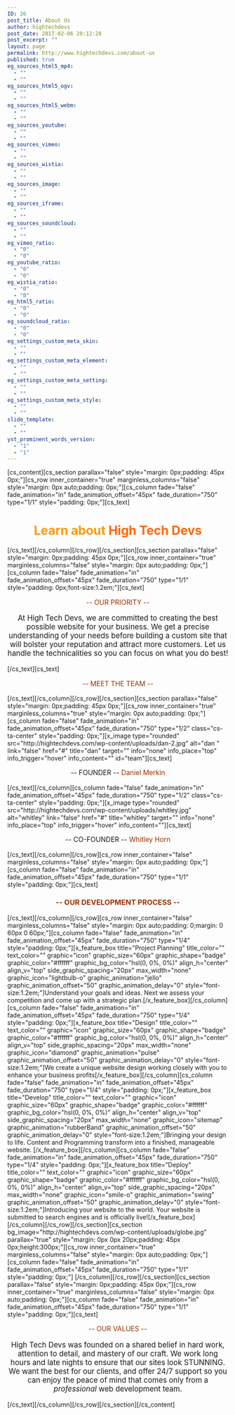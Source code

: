 ```yaml
---
ID: 26
post_title: About Us
author: hightechdevs
post_date: 2017-02-06 20:12:28
post_excerpt: ""
layout: page
permalink: http://www.hightechdevs.com/about-us
published: true
eg_sources_html5_mp4:
  - ""
  - ""
eg_sources_html5_ogv:
  - ""
  - ""
eg_sources_html5_webm:
  - ""
  - ""
eg_sources_youtube:
  - ""
  - ""
eg_sources_vimeo:
  - ""
  - ""
eg_sources_wistia:
  - ""
  - ""
eg_sources_image:
  - ""
  - ""
eg_sources_iframe:
  - ""
  - ""
eg_sources_soundcloud:
  - ""
  - ""
eg_vimeo_ratio:
  - "0"
  - "0"
eg_youtube_ratio:
  - "0"
  - "0"
eg_wistia_ratio:
  - "0"
  - "0"
eg_html5_ratio:
  - "0"
  - "0"
eg_soundcloud_ratio:
  - "0"
  - "0"
eg_settings_custom_meta_skin:
  - ""
  - ""
eg_settings_custom_meta_element:
  - ""
  - ""
eg_settings_custom_meta_setting:
  - ""
  - ""
eg_settings_custom_meta_style:
  - ""
  - ""
slide_template:
  - ""
  - ""
yst_prominent_words_version:
  - "1"
  - "1"
---
```

[cs_content][cs_section parallax="false" style="margin: 0px;padding: 45px 0px;"][cs_row inner_container="true" marginless_columns="false" style="margin: 0px auto;padding: 0px;"][cs_column fade="false" fade_animation="in" fade_animation_offset="45px" fade_duration="750" type="1/1" style="padding: 0px;"][cs_text]
<h1 style="text-align: center;"><span style="color: #ff6600;"><span style="color: #ff9900;">Learn about</span> High Tech Devs</span></h1>
[/cs_text][/cs_column][/cs_row][/cs_section][cs_section parallax="false" style="margin: 0px;padding: 45px 0px;"][cs_row inner_container="true" marginless_columns="false" style="margin: 0px auto;padding: 0px;"][cs_column fade="false" fade_animation="in" fade_animation_offset="45px" fade_duration="750" type="1/1" style="padding: 0px;font-size:1.2em;"][cs_text]
<p style="text-align: center; font-size: 1.1em; color: #993300;">-- OUR PRIORITY --</p>
<p style="text-align: center; font-size: 1.2em;">At High Tech Devs, we are committed to creating the best possible website for your business. We get a precise understanding of your needs before building a custom site that will bolster your reputation and attract more customers. Let us handle the technicalities so you can focus on what you do best!</p>
[/cs_text][cs_text]
<p style="text-align: center; font-size: 1.1em; color: #993300;">-- MEET THE TEAM --</p>
[/cs_text][/cs_column][/cs_row][/cs_section][cs_section parallax="false" style="margin: 0px;padding: 45px 0px;"][cs_row inner_container="true" marginless_columns="true" style="margin: 0px auto;padding: 0px;"][cs_column fade="false" fade_animation="in" fade_animation_offset="45px" fade_duration="750" type="1/2" class="cs-ta-center" style="padding: 0px;"][x_image type="rounded" src="http://hightechdevs.com/wp-content/uploads/dan-2.jpg" alt="dan " link="false" href="#" title="dan" target="" info="none" info_place="top" info_trigger="hover" info_content="" id="team"][cs_text]
<p style="text-align: center; font-size: 1.1em;">-- FOUNDER --
<span style="color: #993300;">Daniel Merkin</span></p>
[/cs_text][/cs_column][cs_column fade="false" fade_animation="in" fade_animation_offset="45px" fade_duration="750" type="1/2" class="cs-ta-center" style="padding: 0px;"][x_image type="rounded" src="http://hightechdevs.com/wp-content/uploads/whitley.jpg" alt="whitley" link="false" href="#" title="whitley" target="" info="none" info_place="top" info_trigger="hover" info_content=""][cs_text]
<p style="text-align: center; font-size: 1.1em;">-- CO-FOUNDER --
<span style="color: #993300;">Whitley Horn</span></p>
[/cs_text][/cs_column][/cs_row][cs_row inner_container="false" marginless_columns="false" style="margin: 0px auto;padding: 0px;"][cs_column fade="false" fade_animation="in" fade_animation_offset="45px" fade_duration="750" type="1/1" style="padding: 0px;"][cs_text]
<h3 style="text-align: center;"><span style="color: #993300;">-- OUR DEVELOPMENT PROCESS --</span></h3>
[/cs_text][/cs_column][/cs_row][cs_row inner_container="false" marginless_columns="false" style="margin: 0px auto;padding: 0;margin: 0 60px 0 60px;"][cs_column fade="false" fade_animation="in" fade_animation_offset="45px" fade_duration="750" type="1/4" style="padding: 0px;"][x_feature_box title="Project Planning" title_color="" text_color="" graphic="icon" graphic_size="60px" graphic_shape="badge" graphic_color="#ffffff" graphic_bg_color="hsl(0, 0%, 0%)" align_h="center" align_v="top" side_graphic_spacing="20px" max_width="none" graphic_icon="lightbulb-o" graphic_animation="jello" graphic_animation_offset="50" graphic_animation_delay="0" style="font-size:1.2em;"]Understand your goals and ideas. Next we assess your competition and come up with a strategic plan.[/x_feature_box][/cs_column][cs_column fade="false" fade_animation="in" fade_animation_offset="45px" fade_duration="750" type="1/4" style="padding: 0px;"][x_feature_box title="Design" title_color="" text_color="" graphic="icon" graphic_size="60px" graphic_shape="badge" graphic_color="#ffffff" graphic_bg_color="hsl(0, 0%, 0%)" align_h="center" align_v="top" side_graphic_spacing="20px" max_width="none" graphic_icon="diamond" graphic_animation="pulse" graphic_animation_offset="50" graphic_animation_delay="0" style="font-size:1.2em;"]We create a unique website design working closely with you to enhance your business profits[/x_feature_box][/cs_column][cs_column fade="false" fade_animation="in" fade_animation_offset="45px" fade_duration="750" type="1/4" style="padding: 0px;"][x_feature_box title="Develop" title_color="" text_color="" graphic="icon" graphic_size="60px" graphic_shape="badge" graphic_color="#ffffff" graphic_bg_color="hsl(0, 0%, 0%)" align_h="center" align_v="top" side_graphic_spacing="20px" max_width="none" graphic_icon="sitemap" graphic_animation="rubberBand" graphic_animation_offset="50" graphic_animation_delay="0" style="font-size:1.2em;"]Bringing your design to life. Content and Programming transform into a finished, manageable website. [/x_feature_box][/cs_column][cs_column fade="false" fade_animation="in" fade_animation_offset="45px" fade_duration="750" type="1/4" style="padding: 0px;"][x_feature_box title="Deploy" title_color="" text_color="" graphic="icon" graphic_size="60px" graphic_shape="badge" graphic_color="#ffffff" graphic_bg_color="hsl(0, 0%, 0%)" align_h="center" align_v="top" side_graphic_spacing="20px" max_width="none" graphic_icon="smile-o" graphic_animation="swing" graphic_animation_offset="50" graphic_animation_delay="0" style="font-size:1.2em;"]Introducing your website to the world. Your website is submitted to search engines and is officially live![/x_feature_box][/cs_column][/cs_row][/cs_section][cs_section bg_image="http://hightechdevs.com/wp-content/uploads/globe.jpg" parallax="true" style="margin: 0px 0px 20px;padding: 45px 0px;height:300px;"][cs_row inner_container="true" marginless_columns="false" style="margin: 0px auto;padding: 0px;"][cs_column fade="false" fade_animation="in" fade_animation_offset="45px" fade_duration="750" type="1/1" style="padding: 0px;"] [/cs_column][/cs_row][/cs_section][cs_section parallax="false" style="margin: 0px;padding: 45px 0px;"][cs_row inner_container="true" marginless_columns="false" style="margin: 0px auto;padding: 0px;"][cs_column fade="false" fade_animation="in" fade_animation_offset="45px" fade_duration="750" type="1/1" style="padding: 0px;"][cs_text]
<div class="voffset30"></div>
<p class="process-info about-values" style="text-align: center; font-size: 1.1em; color: #993300;">-- OUR VALUES --</p>
<p class="process-info about-values" style="text-align: center; font-size: 1.2em;">High Tech Devs was founded on a shared belief in hard work, attention to detail, and mastery of our craft. We work long hours and late nights to ensure that our sites look STUNNING. We want the best for our clients, and offer 24/7 support so you can enjoy the peace of mind that comes only from a <em>professional </em>web development team.</p>
[/cs_text][/cs_column][/cs_row][/cs_section][/cs_content]